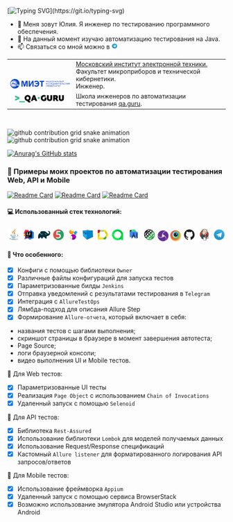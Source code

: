 [![Typing SVG](https://readme-typing-svg.herokuapp.com?font=Fira+Code&weight=500&size=27&pause=1000&color=E4590D&background=FFFFFF&center=true&width=435&lines=%D0%92%D1%81%D0%B5%D0%BC+%D0%BF%D1%80%D0%B8%D0%B2%D0%B5%D1%82!)](https://git.io/typing-svg)
- 🔭 Меня зовут Юлия. Я инженер по тестированию программного обеспечения.
- 🌱 На данный момент изучаю автоматизацию тестирования на Java.
- 📫 Связаться со мной можно в [<img width="3%" title="Telegram" src="images/logo/Telegram.svg">](https://t.me/Yulia_Orl) 

<table width="100%" border='0'>
   <tr> 
    <td width="30%" valign="bottom"><img src="/images/logo/Miet.svg"></td><td valign="middle"><a target="_blank" href="https://miet.ru/">Московский институт электронной техники.</a></br>Факультет микроприборов и технической кибернетики.</br>Инженер.</td></tr>
    <tr><td width="30%" valign="bottom"><img src="/images/logo/QaGuru.png"></td><td valign="middle">Школа инженеров по автоматизации тестирования <a target="_blank" href="https://qa.guru">qa.guru</a>.</td></tr>
   </tr>
  </table>
  </br>

![github contribution grid snake animation](https://raw.githubusercontent.com/YuliaOrl/YuliaOrl/output/github-contribution-grid-snake-dark.svg#gh-dark-mode-only)
![github contribution grid snake animation](https://raw.githubusercontent.com/YuliaOrl/YuliaOrl/output/github-contribution-grid-snake.svg#gh-light-mode-only)

[![Anurag's GitHub stats](https://github-readme-stats.vercel.app/api?username=YuliaOrl)](https://github.com/YuliaOrl/github-readme-stats)

### :orange_book: Примеры моих проектов по автоматизации тестирования Web, API и Mobile
[![Readme Card](https://github-readme-stats.vercel.app/api/pin/?username=YuliaOrl&repo=Project-UI-PobedaAero)](https://github.com/YuliaOrl/Project-UI-PobedaAero)
[![Readme Card](https://github-readme-stats.vercel.app/api/pin/?username=YuliaOrl&repo=Project-API-Reqres)](https://github.com/YuliaOrl/Project-API-Reqres)
[![Readme Card](https://github-readme-stats.vercel.app/api/pin/?username=YuliaOrl&repo=Project-Mobile-Wikipedia)](https://github.com/YuliaOrl/Project-Mobile-Wikipedia)

#### :computer: Использованный стек технологий:
<p align="center">
<code><img width="6%" title="Java" src="images/logo/Java.svg"></code>
<code><img width="6%" title="IntelliJ IDEA" src="images/logo/IntelijIDEA.svg"></code>
<code><img width="6%" title="Gradle" src="images/logo/Gradle.svg"></code>
<code><img width="6%" title="JUnit5" src="images/logo/JUnit5.svg"></code>
<code><img width="6%" title="Selenide" src="images/logo/Selenide.svg"></code>
<code><img width="6%" title="Selenoid" src="images/logo/Selenoid.svg"></code>
<code><img width="6%" title="Allure TestOps" src="images/logo/AllureReport.svg"></code>
<code><img width="6%" title="Allure Report" src="images/logo/AllureTestOps.svg"></code>
<code><img width="7%" title="AndroidStudio" src="images/logo/AndroidStudio.svg"></code>
<code><img width="6%" title="RestAssured" src="images/logo/RestAssured.svg"></code>
<code><img width="5%" title="Appium" src="images/logo/Appium.svg"></code>
<code><img width="5%" title="Browserstack" src="images/logo/BrowserStack.svg"></code>
<code><img width="6%" title="GitHub" src="images/logo/GitHub.svg"></code>
<code><img width="6%" title="Jenkins" src="images/logo/Jenkins.svg"></code>
<code><img width="6%" title="Telegram" src="images/logo/Telegram.svg"></code>
</p>

 #### :triangular_flag_on_post: Что особенного:

- [x] Конфиги с помощью библиотеки `Owner`
- [x] Различные файлы конфигураций для запуска тестов
- [x] Параметризованные билды `Jenkins`
- [x] Отправка уведомлений с результатами тестирования в `Telegram`
- [x] Интеграция с `AllureTestOps`
- [x] Лямбда-подход для описания Allure Step
- [x] Формирование `Allure-отчета`, который включает в себя:
 * названия тестов с шагами выполнения;
 * скриншот страницы в браузере в момент завершения автотеста;
 * Page Source;
 * логи браузерной консоли;
 * видео выполнения UI и Mobile тестов.
 
 :pushpin: Для Web тестов:
- [x] Параметризованные UI тесты
- [x] Реализация `Page Object` c использованием `Chain of Invocations`
- [x] Удаленный запуск с помощью `Selenoid`

 :pushpin: Для API тестов:
- [x] Библиотека `Rest-Assured`
- [x] Использование библиотеки `Lombok` для моделей получаемых данных
- [x] Использование Request/Response спецификаций
- [x] Кастомный `Allure listener` для форматированного логирования API запросов/ответов
 
 :pushpin: Для Mobile тестов:
- [x] Использование фреймворка `Appium`
- [x] Удаленный запуск с помощью сервиса BrowserStack
- [x] Возможно использование эмулятора Android Studio или устройства Android
